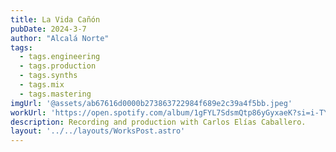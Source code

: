 ```yaml
---
title: La Vida Cañón
pubDate: 2024-3-7
author: "Alcalá Norte"
tags:
  - tags.engineering
  - tags.production
  - tags.synths
  - tags.mix
  - tags.mastering
imgUrl: '@assets/ab67616d0000b273863722984f689e2c39a4f5bb.jpeg'
workUrl: 'https://open.spotify.com/album/1gFYL7SdsmQtp86yGyxaeK?si=i-TYW8ABRqG8LtIZKdpCSw'
description: Recording and production with Carlos Elías Caballero.
layout: '../../layouts/WorksPost.astro'
---
```


